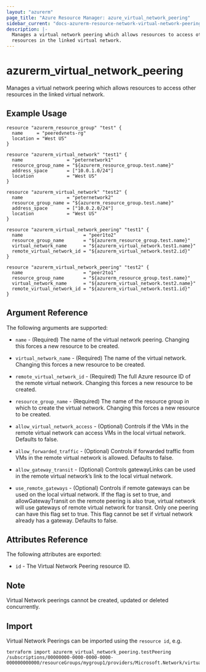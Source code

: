 ```yaml
---
layout: "azurerm"
page_title: "Azure Resource Manager: azure_virtual_network_peering"
sidebar_current: "docs-azurerm-resource-network-virtual-network-peering"
description: |-
  Manages a virtual network peering which allows resources to access other
  resources in the linked virtual network.
---
```


# azurerm_virtual_network_peering

Manages a virtual network peering which allows resources to access other
resources in the linked virtual network.

## Example Usage

```hcl
resource "azurerm_resource_group" "test" {
  name     = "peeredvnets-rg"
  location = "West US"
}

resource "azurerm_virtual_network" "test1" {
  name                = "peternetwork1"
  resource_group_name = "${azurerm_resource_group.test.name}"
  address_space       = ["10.0.1.0/24"]
  location            = "West US"
}

resource "azurerm_virtual_network" "test2" {
  name                = "peternetwork2"
  resource_group_name = "${azurerm_resource_group.test.name}"
  address_space       = ["10.0.2.0/24"]
  location            = "West US"
}

resource "azurerm_virtual_network_peering" "test1" {
  name                      = "peer1to2"
  resource_group_name       = "${azurerm_resource_group.test.name}"
  virtual_network_name      = "${azurerm_virtual_network.test1.name}"
  remote_virtual_network_id = "${azurerm_virtual_network.test2.id}"
}

resource "azurerm_virtual_network_peering" "test2" {
  name                      = "peer2to1"
  resource_group_name       = "${azurerm_resource_group.test.name}"
  virtual_network_name      = "${azurerm_virtual_network.test2.name}"
  remote_virtual_network_id = "${azurerm_virtual_network.test1.id}"
}
```

## Argument Reference

The following arguments are supported:

* `name` - (Required) The name of the virtual network peering. Changing this
    forces a new resource to be created.

* `virtual_network_name` - (Required) The name of the virtual network. Changing
    this forces a new resource to be created.

* `remote_virtual_network_id` - (Required) The full Azure resource ID of the
    remote virtual network.  Changing this forces a new resource to be created.

* `resource_group_name` - (Required) The name of the resource group in which to
    create the virtual network. Changing this forces a new resource to be
    created.

* `allow_virtual_network_access` - (Optional) Controls if the VMs in the remote
    virtual network can access VMs in the local virtual network. Defaults to
    false.

* `allow_forwarded_traffic` - (Optional) Controls if forwarded traffic from  VMs
    in the remote virtual network is allowed. Defaults to false.

* `allow_gateway_transit` - (Optional) Controls gatewayLinks can be used in the
    remote virtual network’s link to the local virtual network.

* `use_remote_gateways` - (Optional) Controls if remote gateways can be used on
    the local virtual network. If the flag is set to true, and
    allowGatewayTransit on the remote peering is also true, virtual network will
    use gateways of remote virtual network for transit. Only one peering can
    have this flag set to true. This flag cannot be set if virtual network
    already has a gateway. Defaults to false.

## Attributes Reference

The following attributes are exported:

* `id` - The Virtual Network Peering resource ID.

## Note

Virtual Network peerings cannot be created, updated or deleted concurrently.

## Import

Virtual Network Peerings can be imported using the `resource id`, e.g.

```shell
terraform import azurerm_virtual_network_peering.testPeering /subscriptions/00000000-0000-0000-0000-000000000000/resourceGroups/mygroup1/providers/Microsoft.Network/virtualNetworks/myvnet1/virtualNetworkPeerings/myvnet1peering
```
